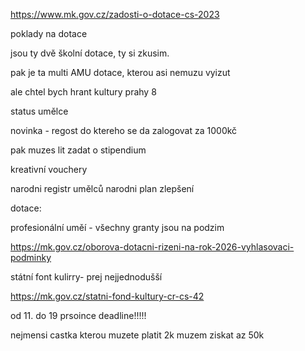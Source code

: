 https://www.mk.gov.cz/zadosti-o-dotace-cs-2023

poklady na dotace


jsou ty dvě školní dotace, ty si zkusim. 

pak je ta multi AMU dotace, kterou asi nemuzu vyizut

ale chtel bych hrant kultury prahy 8


status umělce

novinka - regost do ktereho se da zalogovat za 1000kč


pak muzes lit zadat o stipendium

kreativní vouchery


narodni registr umělců
narodni plan zlepšení



dotace:


profesionální uměí - všechny granty jsou na podzim



https://mk.gov.cz/oborova-dotacni-rizeni-na-rok-2026-vyhlasovaci-podminky




státní font kulirry- prej nejjednodušší

https://mk.gov.cz/statni-fond-kultury-cr-cs-42

od 11. do 19 prsoince deadline!!!!!

nejmensi castka kterou muzete platit 2k
muzem ziskat az 50k